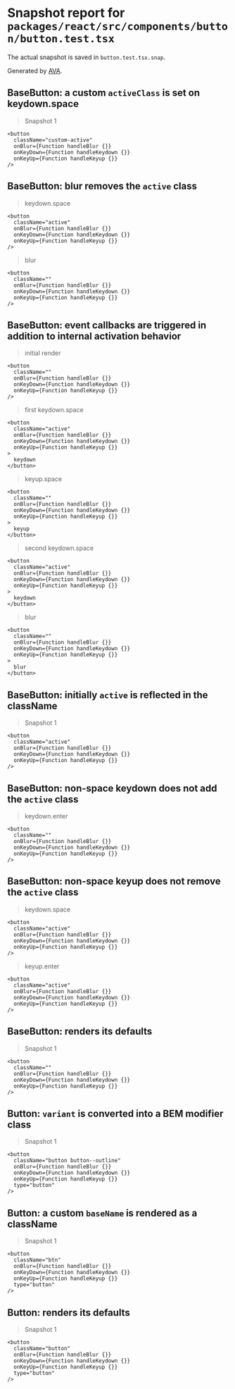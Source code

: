 # Snapshot report for `packages/react/src/components/button/button.test.tsx`

The actual snapshot is saved in `button.test.tsx.snap`.

Generated by [AVA](https://ava.li).

## BaseButton: a custom `activeClass` is set on keydown.space

> Snapshot 1

    <button
      className="custom-active"
      onBlur={Function handleBlur {}}
      onKeyDown={Function handleKeydown {}}
      onKeyUp={Function handleKeyup {}}
    />

## BaseButton: blur removes the `active` class

> keydown.space

    <button
      className="active"
      onBlur={Function handleBlur {}}
      onKeyDown={Function handleKeydown {}}
      onKeyUp={Function handleKeyup {}}
    />

> blur

    <button
      className=""
      onBlur={Function handleBlur {}}
      onKeyDown={Function handleKeydown {}}
      onKeyUp={Function handleKeyup {}}
    />

## BaseButton: event callbacks are triggered in addition to internal activation behavior

> initial render

    <button
      className=""
      onBlur={Function handleBlur {}}
      onKeyDown={Function handleKeydown {}}
      onKeyUp={Function handleKeyup {}}
    />

> first keydown.space

    <button
      className="active"
      onBlur={Function handleBlur {}}
      onKeyDown={Function handleKeydown {}}
      onKeyUp={Function handleKeyup {}}
    >
      keydown
    </button>

> keyup.space

    <button
      className=""
      onBlur={Function handleBlur {}}
      onKeyDown={Function handleKeydown {}}
      onKeyUp={Function handleKeyup {}}
    >
      keyup
    </button>

> second keydown.space

    <button
      className="active"
      onBlur={Function handleBlur {}}
      onKeyDown={Function handleKeydown {}}
      onKeyUp={Function handleKeyup {}}
    >
      keydown
    </button>

> blur

    <button
      className=""
      onBlur={Function handleBlur {}}
      onKeyDown={Function handleKeydown {}}
      onKeyUp={Function handleKeyup {}}
    >
      blur
    </button>

## BaseButton: initially `active` is reflected in the className

> Snapshot 1

    <button
      className="active"
      onBlur={Function handleBlur {}}
      onKeyDown={Function handleKeydown {}}
      onKeyUp={Function handleKeyup {}}
    />

## BaseButton: non-space keydown does not add the `active` class

> keydown.enter

    <button
      className=""
      onBlur={Function handleBlur {}}
      onKeyDown={Function handleKeydown {}}
      onKeyUp={Function handleKeyup {}}
    />

## BaseButton: non-space keyup does not remove the `active` class

> keydown.space

    <button
      className="active"
      onBlur={Function handleBlur {}}
      onKeyDown={Function handleKeydown {}}
      onKeyUp={Function handleKeyup {}}
    />

> keyup.enter

    <button
      className="active"
      onBlur={Function handleBlur {}}
      onKeyDown={Function handleKeydown {}}
      onKeyUp={Function handleKeyup {}}
    />

## BaseButton: renders its defaults

> Snapshot 1

    <button
      className=""
      onBlur={Function handleBlur {}}
      onKeyDown={Function handleKeydown {}}
      onKeyUp={Function handleKeyup {}}
    />

## Button: `variant` is converted into a BEM modifier class

> Snapshot 1

    <button
      className="button button--outline"
      onBlur={Function handleBlur {}}
      onKeyDown={Function handleKeydown {}}
      onKeyUp={Function handleKeyup {}}
      type="button"
    />

## Button: a custom `baseName` is rendered as a className

> Snapshot 1

    <button
      className="btn"
      onBlur={Function handleBlur {}}
      onKeyDown={Function handleKeydown {}}
      onKeyUp={Function handleKeyup {}}
      type="button"
    />

## Button: renders its defaults

> Snapshot 1

    <button
      className="button"
      onBlur={Function handleBlur {}}
      onKeyDown={Function handleKeydown {}}
      onKeyUp={Function handleKeyup {}}
      type="button"
    />

